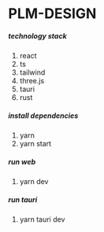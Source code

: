 # PLM-DESIGN

##### **technology stack**

1. react
2. ts
3. tailwind
4. three.js
5. tauri
6. rust

##### install dependencies

1. yarn
2. yarn start

##### run web

1. yarn dev

##### run tauri

1. yarn tauri dev
